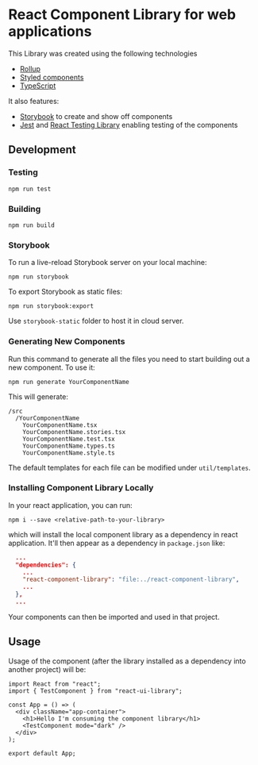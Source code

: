 # React Component Library for web applications


This Library was created using the following technologies

- [Rollup](https://github.com/rollup/rollup)
- [Styled components](https://styled-components.com/)
- [TypeScript](https://www.typescriptlang.org/)

It also features:

- [Storybook](https://storybook.js.org/) to create and show off components
- [Jest](https://jestjs.io/) and [React Testing Library](https://github.com/testing-library/react-testing-library) enabling testing of the components

## Development

### Testing

```
npm run test
```

### Building

```
npm run build
```

### Storybook

To run a live-reload Storybook server on your local machine:

```
npm run storybook
```

To export Storybook as static files:

```
npm run storybook:export
```

Use `storybook-static` folder to host it in cloud server.

### Generating New Components

Run this command to generate all the files you need to start building out a new component. To use it:

```
npm run generate YourComponentName
```

This will generate:

```
/src
  /YourComponentName
    YourComponentName.tsx
    YourComponentName.stories.tsx
    YourComponentName.test.tsx
    YourComponentName.types.ts
    YourComponentName.style.ts
```

The default templates for each file can be modified under `util/templates`.

### Installing Component Library Locally

In your react application, you can run:

```
npm i --save <relative-path-to-your-library>
```

which will install the local component library as a dependency in react application. It'll then appear as a dependency in `package.json` like:

```JSON
  ...
  "dependencies": {
    ...
    "react-component-library": "file:../react-component-library",
    ...
  },
  ...
```

Your components can then be imported and used in that project.

## Usage

Usage of the component (after the library installed as a dependency into another project) will be:

```TSX
import React from "react";
import { TestComponent } from "react-ui-library";

const App = () => (
  <div className="app-container">
    <h1>Hello I'm consuming the component library</h1>
    <TestComponent mode="dark" />
  </div>
);

export default App;
```
